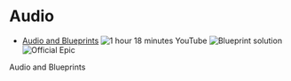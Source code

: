 # Audio

+ [Audio and Blueprints](https://www.youtube.com/watch?v=qFHSm8qfCBA) ![1 hour 18 minutes YouTube](https://img.shields.io/badge/youtube-1h18m-red.svg) ![Blueprint solution](https://img.shields.io/badge/blueprint-solution-blue.svg) ![Official Epic](https://img.shields.io/badge/official-epic-lightgrey.svg)

Audio and Blueprints 